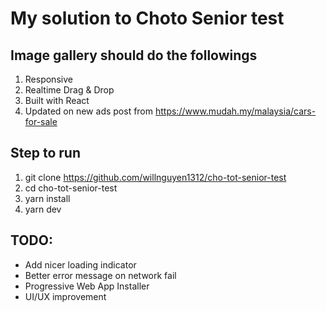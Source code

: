 # My solution to Choto Senior test

## Image gallery should do the followings

1.  Responsive
2.  Realtime Drag & Drop
3.  Built with React
4.  Updated on new ads post from <https://www.mudah.my/malaysia/cars-for-sale>

## Step to run

1.  git clone <https://github.com/willnguyen1312/cho-tot-senior-test>
2.  cd cho-tot-senior-test
3.  yarn install
4.  yarn dev

## TODO:

- Add nicer loading indicator
- Better error message on network fail
- Progressive Web App Installer
- UI/UX improvement
